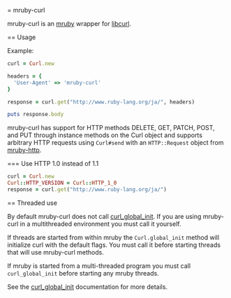 = mruby-curl

mruby-curl is an [mruby](http://mruby.org) wrapper for
[libcurl](https://curl.haxx.se/libcurl/).

== Usage

Example:

```ruby
curl = Curl.new

headers = {
  'User-Agent' => 'mruby-curl'
}

response = curl.get("http://www.ruby-lang.org/ja/", headers)

puts response.body
```

mruby-curl has support for HTTP methods DELETE, GET, PATCH, POST, and PUT
through instance methods on the Curl object and supports arbitrary HTTP
requests using `Curl#send` with an `HTTP::Request` object from
[mruby-http](https://github.com/mattn/mruby-http).


=== Use HTTP 1.0 instead of 1.1

```ruby
curl = Curl.new
Curl::HTTP_VERSION = Curl::HTTP_1_0
response = curl.get("http://www.ruby-lang.org/ja/")
```

== Threaded use

By default mruby-curl does not call
[curl_global_init](https://curl.haxx.se/libcurl/c/curl_global_init.html).  If
you are using mruby-curl in a multithreaded environment you must call it
yourself.

If threads are started from within mruby the `Curl.global_init` method will
initialize curl with the default flags.  You must call it before starting
threads that will use mruby-curl methods.

If mruby is started from a multi-threaded program you must call
`curl_global_init` before starting any mruby threads.

See the
[curl_global_init](https://curl.haxx.se/libcurl/c/curl_global_init.html)
documentation for more details.

